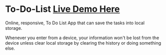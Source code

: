 # To-Do-List <a href="https://sreehithaamalakota1.github.io/JavaScriptToDoList/">Live Demo Here</a>
Online, responsive, To Do List App that can save the tasks into local storage.

Whenever you enter from a device, your information won't be lost from the device unless clear local storage by clearing the history or doing something else.
